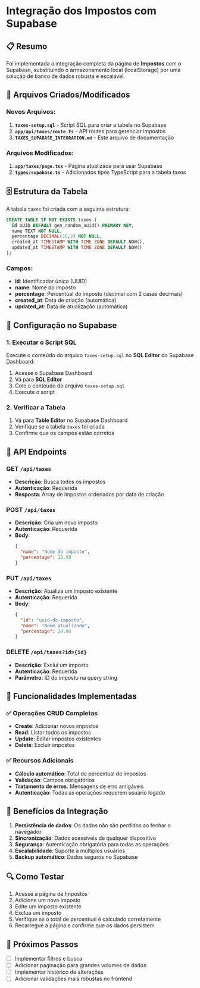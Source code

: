 # Integração dos Impostos com Supabase

## 📋 Resumo

Foi implementada a integração completa da página de **Impostos** com o Supabase, substituindo o armazenamento local (localStorage) por uma solução de banco de dados robusta e escalável.

## 🚀 Arquivos Criados/Modificados

### Novos Arquivos:
1. **`taxes-setup.sql`** - Script SQL para criar a tabela no Supabase
2. **`app/api/taxes/route.ts`** - API routes para gerenciar impostos
3. **`TAXES_SUPABASE_INTEGRATION.md`** - Este arquivo de documentação

### Arquivos Modificados:
1. **`app/taxes/page.tsx`** - Página atualizada para usar Supabase
2. **`types/supabase.ts`** - Adicionados tipos TypeScript para a tabela taxes

## 🗄️ Estrutura da Tabela

A tabela `taxes` foi criada com a seguinte estrutura:

```sql
CREATE TABLE IF NOT EXISTS taxes (
  id UUID DEFAULT gen_random_uuid() PRIMARY KEY,
  name TEXT NOT NULL,
  percentage DECIMAL(10,2) NOT NULL,
  created_at TIMESTAMP WITH TIME ZONE DEFAULT NOW(),
  updated_at TIMESTAMP WITH TIME ZONE DEFAULT NOW()
);
```

### Campos:
- **id**: Identificador único (UUID)
- **name**: Nome do imposto
- **percentage**: Percentual do imposto (decimal com 2 casas decimais)
- **created_at**: Data de criação (automática)
- **updated_at**: Data de atualização (automática)

## 🔧 Configuração no Supabase

### 1. Executar o Script SQL

Execute o conteúdo do arquivo `taxes-setup.sql` no **SQL Editor** do Supabase Dashboard:

1. Acesse o Supabase Dashboard
2. Vá para **SQL Editor**
3. Cole o conteúdo do arquivo `taxes-setup.sql`
4. Execute o script

### 2. Verificar a Tabela

1. Vá para **Table Editor** no Supabase Dashboard
2. Verifique se a tabela `taxes` foi criada
3. Confirme que os campos estão corretos

## 🔌 API Endpoints

### GET `/api/taxes`
- **Descrição**: Busca todos os impostos
- **Autenticação**: Requerida
- **Resposta**: Array de impostos ordenados por data de criação

### POST `/api/taxes`
- **Descrição**: Cria um novo imposto
- **Autenticação**: Requerida
- **Body**:
  ```json
  {
    "name": "Nome do imposto",
    "percentage": 15.50
  }
  ```

### PUT `/api/taxes`
- **Descrição**: Atualiza um imposto existente
- **Autenticação**: Requerida
- **Body**:
  ```json
  {
    "id": "uuid-do-imposto",
    "name": "Nome atualizado",
    "percentage": 20.00
  }
  ```

### DELETE `/api/taxes?id={id}`
- **Descrição**: Exclui um imposto
- **Autenticação**: Requerida
- **Parâmetro**: ID do imposto na query string

## 🔄 Funcionalidades Implementadas

### ✅ Operações CRUD Completas
- **Create**: Adicionar novos impostos
- **Read**: Listar todos os impostos
- **Update**: Editar impostos existentes
- **Delete**: Excluir impostos

### ✅ Recursos Adicionais
- **Cálculo automático**: Total de percentual de impostos
- **Validação**: Campos obrigatórios
- **Tratamento de erros**: Mensagens de erro amigáveis
- **Autenticação**: Todas as operações requerem usuário logado

## 🎯 Benefícios da Integração

1. **Persistência de dados**: Os dados não são perdidos ao fechar o navegador
2. **Sincronização**: Dados acessíveis de qualquer dispositivo
3. **Segurança**: Autenticação obrigatória para todas as operações
4. **Escalabilidade**: Suporte a múltiplos usuários
5. **Backup automático**: Dados seguros no Supabase

## 🔍 Como Testar

1. Acesse a página de Impostos
2. Adicione um novo imposto
3. Edite um imposto existente
4. Exclua um imposto
5. Verifique se o total de percentual é calculado corretamente
6. Recarregue a página e confirme que os dados persistem

## 📝 Próximos Passos

- [ ] Implementar filtros e busca
- [ ] Adicionar paginação para grandes volumes de dados
- [ ] Implementar histórico de alterações
- [ ] Adicionar validações mais robustas no frontend

